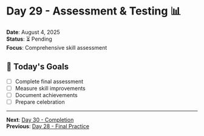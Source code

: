 # Day 29 - Assessment & Testing 📊
**Date**: August 4, 2025  
**Status**: ⏳ Pending  
**Focus**: Comprehensive skill assessment

## 🎯 Today's Goals
- [ ] Complete final assessment
- [ ] Measure skill improvements
- [ ] Document achievements
- [ ] Prepare celebration

---
**Next**: [Day 30 - Completion](day-30-completion.md)  
**Previous**: [Day 28 - Final Practice](day-28-final-practice.md)
